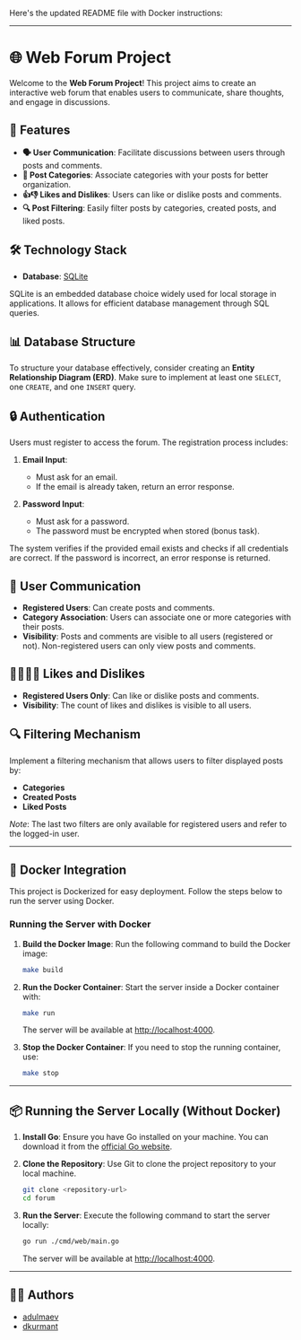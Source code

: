 Here's the updated README file with Docker instructions:

---

# 🌐 Web Forum Project

Welcome to the **Web Forum Project**! This project aims to create an interactive web forum that enables users to communicate, share thoughts, and engage in discussions.

## 🚀 Features

- **🗣️ User Communication**: Facilitate discussions between users through posts and comments.
- **📂 Post Categories**: Associate categories with your posts for better organization.
- **👍👎 Likes and Dislikes**: Users can like or dislike posts and comments.
- **🔍 Post Filtering**: Easily filter posts by categories, created posts, and liked posts.

## 🛠️ Technology Stack

- **Database**: [SQLite](https://www.sqlite.org/docs.html)

SQLite is an embedded database choice widely used for local storage in applications. It allows for efficient database management through SQL queries.

## 📊 Database Structure

To structure your database effectively, consider creating an **Entity Relationship Diagram (ERD)**. Make sure to implement at least one `SELECT`, one `CREATE`, and one `INSERT` query.

## 🔒 Authentication

Users must register to access the forum. The registration process includes:

1. **Email Input**: 
   - Must ask for an email.
   - If the email is already taken, return an error response.
   
2. **Password Input**: 
   - Must ask for a password.
   - The password must be encrypted when stored (bonus task).

The system verifies if the provided email exists and checks if all credentials are correct. If the password is incorrect, an error response is returned.

## 💬 User Communication

- **Registered Users**: Can create posts and comments.
- **Category Association**: Users can associate one or more categories with their posts.
- **Visibility**: Posts and comments are visible to all users (registered or not). Non-registered users can only view posts and comments.

## 👍🏿👎🏿 Likes and Dislikes

- **Registered Users Only**: Can like or dislike posts and comments.
- **Visibility**: The count of likes and dislikes is visible to all users.

## 🔍 Filtering Mechanism

Implement a filtering mechanism that allows users to filter displayed posts by:

- **Categories**
- **Created Posts**
- **Liked Posts**

*Note*: The last two filters are only available for registered users and refer to the logged-in user.

---

## 🐳 Docker Integration

This project is Dockerized for easy deployment. Follow the steps below to run the server using Docker.

### Running the Server with Docker

1. **Build the Docker Image**:
   Run the following command to build the Docker image:
   ```bash
   make build
   ```

2. **Run the Docker Container**:
   Start the server inside a Docker container with:
   ```bash
   make run
   ```

   The server will be available at [http://localhost:4000](http://localhost:4000).

3. **Stop the Docker Container**:
   If you need to stop the running container, use:
   ```bash
   make stop
   ```

---

## 📦 Running the Server Locally (Without Docker)

1. **Install Go**: Ensure you have Go installed on your machine. You can download it from the [official Go website](https://golang.org/dl/).

2. **Clone the Repository**: Use Git to clone the project repository to your local machine.
   ```bash
   git clone <repository-url>
   cd forum
   ```

3. **Run the Server**:
   Execute the following command to start the server locally:
   ```bash
   go run ./cmd/web/main.go
   ```

   The server will be available at [http://localhost:4000](http://localhost:4000).

---


## 👨‍💻 Authors
- [adulmaev](https://01.alem.school/git/adulmaev)
- [dkurmant](https://01.alem.school/git/dkurmant)
